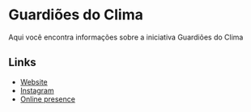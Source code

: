 # Guardiões do Clima
Aqui você encontra informações sobre a iniciativa Guardiões do Clima


## Links
- [Website](https://www.co2legal.org.br/turismo/)
- [Instagram](turismoco2legal)
- [Online presence](https://viajarverde.com.br/tu)

